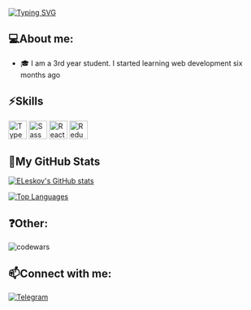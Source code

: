 <a href="https://git.io/typing-svg"><img src="https://readme-typing-svg.demolab.com?font=Comfortaa&weight=600&size=30&letterSpacing=2px&pause=1000&color=F7F7F7&background=FFE63700&center=true&vCenter=true&width=1000&lines=👋Hi.+My+name+is+Egor+Leskov" alt="Typing SVG" /></a>

## 💻About me:
- 🎓 I am a 3rd year student. I started learning web development six months ago

## ⚡Skills

<p align="left">
  <a href="https://www.typescriptlang.org/" target="_blank" rel="noreferrer"><img src="https://raw.githubusercontent.com/danielcranney/readme-generator/main/public/icons/skills/typescript-colored.svg" width="36" height="36" alt="TypeScript" /></a>
  <a href="https://sass-lang.com/" target="_blank" rel="noreferrer"><img src="https://raw.githubusercontent.com/danielcranney/readme-generator/main/public/icons/skills/sass-colored.svg" width="36" height="36" alt="Sass" /></a>
  <a href="https://reactjs.org/" target="_blank" rel="noreferrer"><img src="https://raw.githubusercontent.com/danielcranney/readme-generator/main/public/icons/skills/react-colored.svg" width="36" height="36" alt="React" /></a>
  <a href="https://redux.js.org/" target="_blank" rel="noreferrer"><img src="https://raw.githubusercontent.com/danielcranney/readme-generator/main/public/icons/skills/redux-colored.svg" width="36" height="36" alt="Redux" /></a>
</p>

## 📶My GitHub Stats

<a href="http://www.github.com/ELeskov"><img src="https://github-readme-stats.vercel.app/api?username=ELeskov&show_icons=true&hide=&count_private=true&title_color=64748b&text_color=ffffff&icon_color=ffffff&bg_color=000000&hide_border=true&show_icons=true" alt="ELeskov's GitHub stats" /></a>

<a href="https://github.com/ELeskov" align="center"><img src="https://github-readme-stats.vercel.app/api/top-langs/?username=ELeskov&langs_count=10&title_color=64748b&text_color=ffffff&icon_color=ffffff&bg_color=000000&hide_border=true&locale=en&custom_title=Top%20%Languages" alt="Top Languages" /></a>

## ❓Other:
![codewars](https://www.codewars.com/users/eg0r-dev/badges/large)


## 📫Connect with me:

[![Telegram](https://img.shields.io/badge/Telegram-26A5E4?style=for-the-badge&logo=telegram&logoColor=white)](https://t.me/qxifo)
